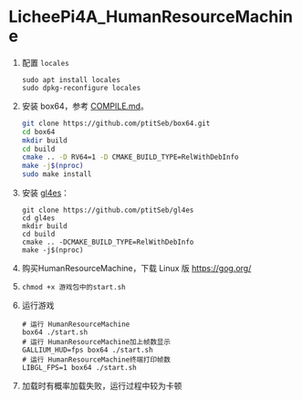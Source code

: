 # LicheePi4A_HumanResourceMachine

1. 配置 `locales`

   ```
   sudo apt install locales
   sudo dpkg-reconfigure locales
   ```

2. 安装 box64，参考 [COMPILE.md](https://github.com/ptitSeb/box64/blob/main/docs/COMPILE.md#for-risc-v)。

   ```bash
   git clone https://github.com/ptitSeb/box64.git
   cd box64
   mkdir build
   cd build
   cmake .. -D RV64=1 -D CMAKE_BUILD_TYPE=RelWithDebInfo
   make -j$(nproc)
   sudo make install
   ```

3. 安装 [gl4es](https://github.com/ptitSeb/gl4es)：

   ```
   git clone https://github.com/ptitSeb/gl4es
   cd gl4es
   mkdir build
   cd build 
   cmake .. -DCMAKE_BUILD_TYPE=RelWithDebInfo
   make -j$(nproc)
   ```

4. 购买HumanResourceMachine，下载 Linux 版 https://gog.org/

5. `chmod +x 游戏包中的start.sh`

6. 运行游戏
   ```
   # 运行 HumanResourceMachine
   box64 ./start.sh
   # 运行 HumanResourceMachine加上帧数显示
   GALLIUM_HUD=fps box64 ./start.sh
   # 运行 HumanResourceMachine终端打印帧数
   LIBGL_FPS=1 box64 ./start.sh
   ```

7. 加载时有概率加载失败，运行过程中较为卡顿
